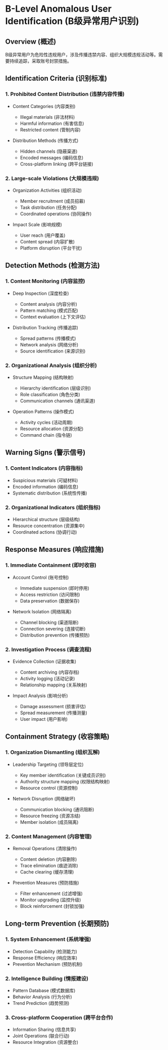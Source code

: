 # B-Level Anomalous User Identification (B级异常用户识别)

## Overview (概述)
B级异常用户为危险性违规用户，涉及传播违禁内容、组织大规模违规活动等。需要持续追踪，采取账号封禁措施。

## Identification Criteria (识别标准)

### 1. Prohibited Content Distribution (违禁内容传播)
- Content Categories (内容类别)
  - Illegal materials (非法材料)
  - Harmful information (有害信息)
  - Restricted content (管制内容)

- Distribution Methods (传播方式)
  - Hidden channels (隐蔽渠道)
  - Encoded messages (编码信息)
  - Cross-platform linking (跨平台链接)

### 2. Large-scale Violations (大规模违规)
- Organization Activities (组织活动)
  - Member recruitment (成员招募)
  - Task distribution (任务分配)
  - Coordinated operations (协同操作)

- Impact Scale (影响规模)
  - User reach (用户覆盖)
  - Content spread (内容扩散)
  - Platform disruption (平台干扰)

## Detection Methods (检测方法)

### 1. Content Monitoring (内容监控)
- Deep Inspection (深度检查)
  - Content analysis (内容分析)
  - Pattern matching (模式匹配)
  - Context evaluation (上下文评估)

- Distribution Tracking (传播追踪)
  - Spread patterns (传播模式)
  - Network analysis (网络分析)
  - Source identification (来源识别)

### 2. Organizational Analysis (组织分析)
- Structure Mapping (结构映射)
  - Hierarchy identification (层级识别)
  - Role classification (角色分类)
  - Communication channels (通讯渠道)

- Operation Patterns (操作模式)
  - Activity cycles (活动周期)
  - Resource allocation (资源分配)
  - Command chain (指令链)

## Warning Signs (警示信号)

### 1. Content Indicators (内容指标)
- Suspicious materials (可疑材料)
- Encoded information (编码信息)
- Systematic distribution (系统性传播)

### 2. Organizational Indicators (组织指标)
- Hierarchical structure (层级结构)
- Resource concentration (资源集中)
- Coordinated actions (协调行动)

## Response Measures (响应措施)

### 1. Immediate Containment (即时收容)
- Account Control (账号控制)
  - Immediate suspension (即时停用)
  - Access restriction (访问限制)
  - Data preservation (数据保存)

- Network Isolation (网络隔离)
  - Channel blocking (渠道阻断)
  - Connection severing (连接切断)
  - Distribution prevention (传播预防)

### 2. Investigation Process (调查流程)
- Evidence Collection (证据收集)
  - Content archiving (内容存档)
  - Activity logging (活动记录)
  - Relationship mapping (关系映射)

- Impact Analysis (影响分析)
  - Damage assessment (损害评估)
  - Spread measurement (传播测量)
  - User impact (用户影响)

## Containment Strategy (收容策略)

### 1. Organization Dismantling (组织瓦解)
- Leadership Targeting (领导层定位)
  - Key member identification (关键成员识别)
  - Authority structure mapping (权限结构映射)
  - Resource control (资源控制)

- Network Disruption (网络破坏)
  - Communication blocking (通讯阻断)
  - Resource freezing (资源冻结)
  - Member isolation (成员隔离)

### 2. Content Management (内容管理)
- Removal Operations (清除操作)
  - Content deletion (内容删除)
  - Trace elimination (痕迹消除)
  - Cache clearing (缓存清理)

- Prevention Measures (预防措施)
  - Filter enhancement (过滤增强)
  - Monitor upgrading (监控升级)
  - Block reinforcement (封锁加强)

## Long-term Prevention (长期预防)

### 1. System Enhancement (系统增强)
- Detection Capability (检测能力)
- Response Efficiency (响应效率)
- Prevention Mechanism (预防机制)

### 2. Intelligence Building (情报建设)
- Pattern Database (模式数据库)
- Behavior Analysis (行为分析)
- Trend Prediction (趋势预测)

### 3. Cross-platform Cooperation (跨平台合作)
- Information Sharing (信息共享)
- Joint Operations (联合行动)
- Resource Integration (资源整合) 